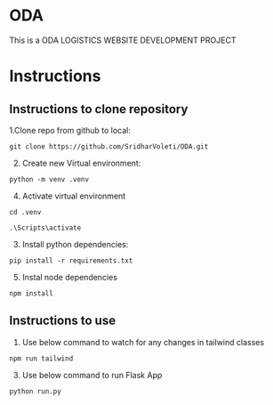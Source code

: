 # ODA

This is a ODA LOGISTICS WEBSITE DEVELOPMENT PROJECT
# Instructions
## Instructions to clone repository
1.Clone repo from github to local:  
```
git clone https://github.com/SridharVoleti/ODA.git
```  
2. Create new Virtual environment:  
```
python -m venv .venv
```  
4. Activate virtual environment  
```
cd .venv
```
```
.\Scripts\activate
```
3. Install python dependencies:  
```
pip install -r requirements.txt
```  
5. Instal node dependencies  
```
npm install
```  

## Instructions to use 
1. Use below command to watch for any changes in tailwind classes  
```
npm run tailwind
```  
3. Use below command to run Flask App  
```
python run.py
```  
